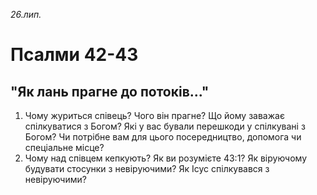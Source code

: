 
_26.лип._

# Псалми 42-43

## "Як лань прагне до потоків..."
1. Чому журиться співець? Чого він прагне? Що йому заважає спілкуватися з Богом? Які у вас бували перешкоди у спілкувані з Богом? Чи потрібне вам для цього посередництво, допомога чи спеціальне місце?
2. Чому над співцем кепкують? Як ви розумієте 43:1? Як віруючому будувати стосунки з невіруючими? Як Ісус спілкувався з невіруючими?
